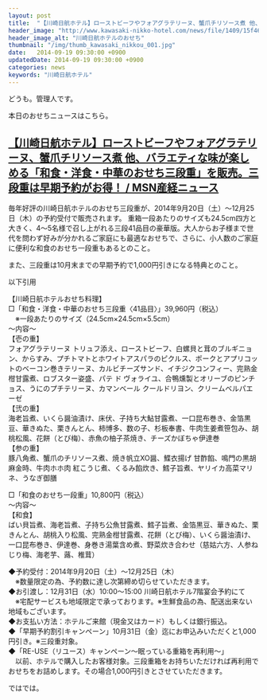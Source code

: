 ```yaml
---
layout: post
title:  "【川崎日航ホテル】ローストビーフやフォアグラテリーヌ、蟹爪チリソース煮 他、バラエティな味が楽しめる「和食・洋食・中華のおせち三段重」を販売。三段重は早期予約がお得！"
header_image: "http://www.kawasaki-nikko-hotel.com/news/file/1409/15f466d801.jpg"
header_image_alt: "川崎日航ホテルのおせち"
thumbnail: "/img/thumb_kawasaki_nikkou_001.jpg"
date:   2014-09-19 09:30:00 +0900
updatedDate: 2014-09-19 09:30:00 +0900
categories: news
keywords: "川崎日航ホテル"
---
```


どうも。管理人です。

本日のおせちニュースはこちら。

<!-- more -->

## [【川崎日航ホテル】ローストビーフやフォアグラテリーヌ、蟹爪チリソース煮 他、バラエティな味が楽しめる「和食・洋食・中華のおせち三段重」を販売。三段重は早期予約がお得！ / MSN産経ニュース](http://sankei.jp.msn.com/economy/news/140918/prl14091810460027-n1.htm)

毎年好評の川崎日航ホテルのおせち三段重が、2014年9月20日（土）～12月25日（木）の予約受付で販売されます。
重箱一段あたりのサイズも24.5cm四方と大きく、4～5名様で召し上がれる三段41品目の豪華版。大人からお子様まで世代を問わず好みが分かれるご家庭にも最適なおせちで、さらに、小人数のご家庭に便利な和食のおせち一段重もあるとのこと。

また、三段重は10月末までの早期予約で1,000円引きになる特典とのこと。

以下引用

【川崎日航ホテルおせち料理】<br>
□「和食・洋食・中華のおせち三段重〈41品目〉」39,960円（税込）<br>
　※一段あたりのサイズ（24.5cm×24.5cm×5.5cm）<br>
～内容～<br>
【壱の重】<br>
フォアグラテリーヌ トリュフ添え、ローストビーフ、白螺貝と茸のブルギニョン、からすみ、プチトマトとホワイトアスパラのピクルス、ポークとアプリコットのベーコン巻きテリーヌ、カルビチーズサンド、イチジクコンフィー、完熟金柑甘露煮、ロブスター姿盛、パテ ド ヴォライユ、合鴨燻製とオリーブのピンチョス、うにのプチテリーヌ、カマンベール クールドリヨン、クリームベルパエーゼ<br>
【弐の重】<br>
海老旨煮、いくら醤油漬け、床伏、子持ち大鮎甘露煮、一口昆布巻き、金箔黒豆、華きぬた、栗きんとん、柿博多、数の子、杉板奉書、牛肉生姜煮笹包み、胡桃松風、花餅（とび梅）、赤魚の柚子茶焼き、チーズかぼちゃ伊達巻<br>
【参の重】<br>
豚八角煮、蟹爪のチリソース煮、焼き帆立XO醤、鰈衣揚げ 甘酢餡、鳴門の黒胡麻金時、牛肉ホホ肉 紅こうじ煮、くるみ餡炊き、鱈子旨煮、ヤリイカ高菜マリネ、うなぎ御膳<br>

□「和食のおせち一段重」10,800円（税込）<br>
～内容～<br>
【和食】<br>
ばい貝旨煮、海老旨煮、子持ち公魚甘露煮、鱈子旨煮、金箔黒豆、華きぬた、栗きんとん、胡桃入り松風、完熟金柑甘露煮、花餅（とび梅）、いくら醤油漬け、一口昆布巻き、伊達巻、身巻き湯葉含め煮、野菜炊き合わせ（慈姑六方、人参ねじり梅、海老芋、蕗、椎茸）<br>

◆予約受付：2014年9月20日（土）～12月25日（木）<br>
　※数量限定の為、予約数に達し次第締め切らせていただきます。<br>
◆お引渡し：12月31日（水）10:00～15:00 川崎日航ホテル7階宴会予約にて<br>
　※宅配サービスも地域限定で承っております。※生鮮食品の為、配送出来ない地域もございます。<br>
◆お支払い方法：ホテルご来館（現金又はカード）もしくは銀行振込。<br>
◆「早期予約割引キャンペーン」10月31日（金）迄にお申込みいただくと1,000円引き。※三段重対象。<br>
◆「RE-USE（リユース）キャンペーン～眠っている重箱を再利用～」<br>
　以前、ホテルで購入したお客様対象。三段重箱をお持ちいただければ再利用でおせちをお詰めします。その場合1,000円引きとさせていただきます。<br>

ではでは。